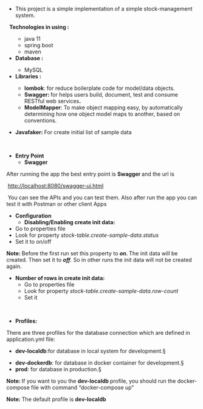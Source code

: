 <ul>
<li>This project is a simple implementation of a simple stock-management system.</li>
</ul>
<p>&nbsp;&nbsp;<strong>Technologies in using :</strong></p>
<ul>
<ul>
<li>java 11</li>
<li>spring boot</li>
<li>maven</li>
</ul>
<li><strong>Database :</strong></li>
<ul>
<li>MySQL</li>
</ul>
<li><strong>Libraries :</strong></li>
<ul>
<li><strong>lombok</strong>: for reduce boilerplate code for model/data objects.</li>
<li><strong>Swagger:&nbsp;</strong>for helps users build, document, test and consume RESTful web services<strong>.</strong></li>
<li><strong>ModelMapper</strong>: To make object mapping easy, by automatically determining how one object model maps to another, based on conventions.</li>
</ul>
</ul>
<ul>
<li><strong>Javafaker: </strong>For create initial list of sample data</li>
</ul>
<ul>
<ul>
</ul>
</ul>
<p>&nbsp;</p>
<ul>
<li><strong>Entry Point</strong>
<ul>
<li><strong>Swagger&nbsp;</strong></li>
</ul>
</li>
</ul>
<p>After running the app the best entry point is&nbsp;<strong>Swagger&nbsp;</strong>and the url is</p>
<p>&nbsp;<u><a href="http://localhost:8080/swagger-ui.html">http://localhost:8080/swagger-ui.html</a></u>&nbsp;</p>
<p>&nbsp;You can see the APIs and you can test them. Also after run the app you can test it with Postman or other client Apps</p>
<ul>
<li><strong>Configuration</strong>
<ul>
<li><strong>Disabling/Enabling create init data:</strong></li>
</ul>
</li>
<li>Go to properties file</li>
<li>Look for property <em>stock-table.create-sample-data.status</em></li>
<li>Set it to on/off</li>
</ul>
<p><strong>Note: </strong>Before the first run set this property to <strong><em>on. </em></strong>The init data will be created. Then set it to <strong><em>off</em></strong><em>. </em>So in other runs the init data will not be created again.</p>
<ul>
<li><strong>Number of rows in create init data:</strong>
<ul>
<li>Go to properties file</li>
<li>Look for property <em>stock-table.create-sample-data.row-count</em></li>
<li>Set it</li>
</ul>
</li>
</ul>
<p>&nbsp;</p>
<ul>
<li><strong>Profiles:</strong></li>
</ul>
<p>There are three profiles for the database connection which are defined in application.yml file:</p>
<ul>
<li><strong>dev-localdb</strong>:for database in local system for development.&sect;&nbsp;</li>
</ul>
<ul>
<li><strong>dev-dockerdb</strong>: for database in docker container for development.&sect;&nbsp;</li>
<li><strong>prod</strong>: for database in production.&sect;&nbsp; &nbsp;&nbsp;</li>
</ul>
<p><strong>Note: </strong>If you want to you the <strong>dev-localdb </strong>profile, you should run the docker-compose file with command &ldquo;docker-compose up&rdquo;</p>
<p><strong>Note: </strong>The default profile is <strong>dev-localdb</strong></p>